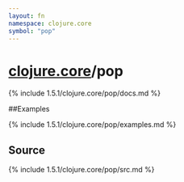 ```yaml
---
layout: fn
namespace: clojure.core
symbol: "pop"
---
```


# [clojure.core](../)/pop

{% include 1.5.1/clojure.core/pop/docs.md %}

##Examples

{% include 1.5.1/clojure.core/pop/examples.md %}
## Source
{% include 1.5.1/clojure.core/pop/src.md %}

